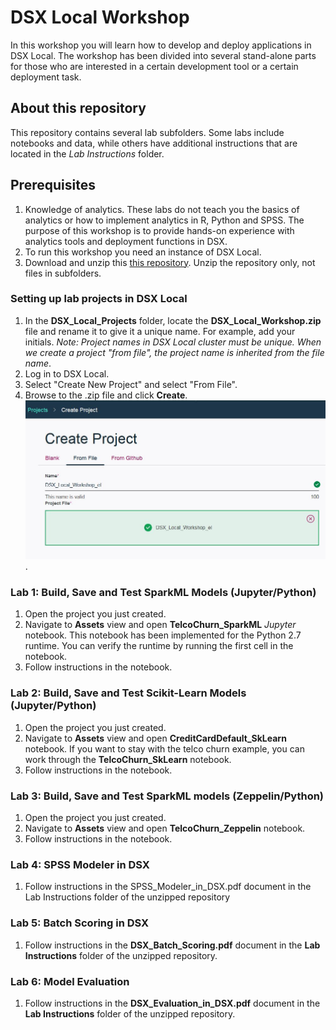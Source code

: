 # DSX Local Workshop
In this workshop you will learn how to develop and deploy applications in DSX Local. The workshop has been divided into several stand-alone parts for those who are interested in a certain development tool or a certain deployment task. 

## About this repository
This repository contains several lab subfolders. Some labs include notebooks and data, while others have additional instructions that are located in the *Lab Instructions* folder. 

## Prerequisites
1. Knowledge of analytics. These labs do not teach you the basics of analytics or how to implement analytics in R, Python and SPSS. The purpose of this workshop is to provide hands-on experience with analytics tools and deployment functions in DSX. 
2. To run this workshop you need an instance of DSX Local. 
3. Download and unzip this [this repository](https://codeload.github.com/SidneyPhoon/DSX_Local_Workshop/zip/master). Unzip the repository only, not files in subfolders. 

### Setting up lab projects in DSX Local
1. In the **DSX_Local_Projects** folder, locate the **DSX_Local_Workshop.zip** file and rename it to give it a unique name.  For example, add your initials.    *Note: Project names in DSX Local cluster must be unique. When we create a project "from file", the project name is inherited from the file name*.
2. Log in to DSX Local.
3. Select "Create New Project" and select "From File".
4. Browse to the .zip file and click **Create**.
![ProjectFromFile](/img/CreateProjectFromFile.JPG?raw=true).

### Lab 1: Build, Save and Test SparkML Models (Jupyter/Python)
1. Open the project you just created. 
2. Navigate to **Assets** view and open **TelcoChurn_SparkML** *Jupyter* notebook. This notebook has been implemented for the Python 2.7 runtime. You can verify the runtime by running the first cell in the notebook. 
3. Follow instructions in the notebook.

### Lab 2: Build, Save and Test Scikit-Learn Models (Jupyter/Python)
1. Open the project you just created. 
2. Navigate to **Assets** view and open **CreditCardDefault_SkLearn** notebook. If you want to stay with the telco churn example, you can work through the **TelcoChurn_SkLearn** notebook. 
3. Follow instructions in the notebook.

### Lab 3: Build, Save and Test SparkML models (Zeppelin/Python)
1. Open the project you just created. 
2. Navigate to **Assets** view and open **TelcoChurn_Zeppelin** notebook.
3. Follow instructions in the notebook.

### Lab 4: SPSS Modeler in DSX
1. Follow instructions in the SPSS_Modeler_in_DSX.pdf document in the Lab Instructions folder of the unzipped repository

### Lab 5: Batch Scoring in DSX
1. Follow instructions in the **DSX_Batch_Scoring.pdf** document in the **Lab Instructions** folder of the unzipped repository. 

### Lab 6: Model Evaluation
1. Follow instructions in the **DSX_Evaluation_in_DSX.pdf** document in the **Lab Instructions** folder of the unzipped repository. 


